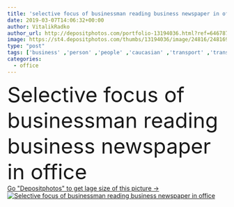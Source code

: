 ```yaml
---
title: 'selective focus of businessman reading business newspaper in office'
date: 2019-03-07T14:06:32+00:00
author: VitalikRadko
author_url: http://depositphotos.com/portfolio-13194036.html?ref=64678756
image: https://st4.depositphotos.com/thumbs/13194036/image/24816/248169156/api_thumb_450.jpg?forcejpeg=true
type: "post"
tags: ['business' ,'person' ,'people' ,'caucasian' ,'transport' ,'transportation' ,'male' ,'man' ,'modern' ,'corporate' ,'office' ,'news' ,'text' ,'manager' ,'businessman' ,'read' ,'information' ,'reading' ,'indoors' ,'profession' ,'bicycle' ,'bike' ,'executive' ,'handsome' ,'workplace' ,'workspace' ,'symbols' ,'signs' ,'professional occupation' ,'selective focus' ,'Casual Business' ,'business newspaper' ]
categories: 
  - office
---
```

<div aling="center">
            <font size="60"> Selective focus of businessman reading business newspaper in office</font>   
</div>
<div>
    <a href='https://depositphotos.com/248169156/stock-photo-selective-focus-businessman-reading-business.html?ref=64678756' target=_blank > Go "Depositphotos" to get lage size of this picture ->
        <img href='https://depositphotos.com/248169156/stock-photo-selective-focus-businessman-reading-business.html?ref=64678756' src='https://st4.depositphotos.com/13194036/24816/i/950/depositphotos_248169156-stock-photo-selective-focus-businessman-reading-business.jpg?forcejpeg=true' alt='Selective focus of businessman reading business newspaper in office' >
    </a>
</div>

